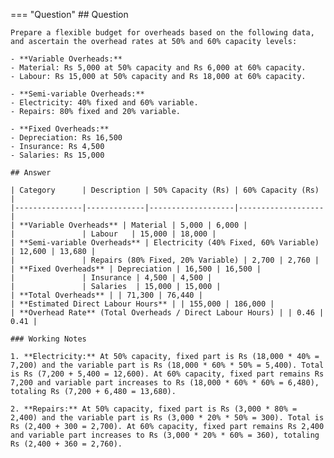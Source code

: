 === "Question"
	## Question
	
	Prepare a flexible budget for overheads based on the following data, and ascertain the overhead rates at 50% and 60% capacity levels:
	
	- **Variable Overheads:**
	- Material: Rs 5,000 at 50% capacity and Rs 6,000 at 60% capacity.
	- Labour: Rs 15,000 at 50% capacity and Rs 18,000 at 60% capacity.
	
	- **Semi-variable Overheads:**
	- Electricity: 40% fixed and 60% variable.
	- Repairs: 80% fixed and 20% variable.
	
	- **Fixed Overheads:**
	- Depreciation: Rs 16,500
	- Insurance: Rs 4,500
	- Salaries: Rs 15,000
	
	## Answer
	
	| Category      | Description | 50% Capacity (Rs) | 60% Capacity (Rs) |
	|---------------|-------------|-------------------|-------------------|
	| **Variable Overheads** | Material | 5,000 | 6,000 |
	|               | Labour   | 15,000 | 18,000 |
	| **Semi-variable Overheads** | Electricity (40% Fixed, 60% Variable) | 12,600 | 13,680 |
	|               | Repairs (80% Fixed, 20% Variable) | 2,700 | 2,760 |
	| **Fixed Overheads** | Depreciation | 16,500 | 16,500 |
	|               | Insurance | 4,500 | 4,500 |
	|               | Salaries  | 15,000 | 15,000 |
	| **Total Overheads** | | 71,300 | 76,440 |
	| **Estimated Direct Labour Hours** | | 155,000 | 186,000 |
	| **Overhead Rate** (Total Overheads / Direct Labour Hours) | | 0.46 | 0.41 |
	
	### Working Notes
	
	1. **Electricity:** At 50% capacity, fixed part is Rs (18,000 * 40% = 7,200) and the variable part is Rs (18,000 * 60% * 50% = 5,400). Total is Rs (7,200 + 5,400 = 12,600). At 60% capacity, fixed part remains Rs 7,200 and variable part increases to Rs (18,000 * 60% * 60% = 6,480), totaling Rs (7,200 + 6,480 = 13,680).
	
	2. **Repairs:** At 50% capacity, fixed part is Rs (3,000 * 80% = 2,400) and the variable part is Rs (3,000 * 20% * 50% = 300). Total is Rs (2,400 + 300 = 2,700). At 60% capacity, fixed part remains Rs 2,400 and variable part increases to Rs (3,000 * 20% * 60% = 360), totaling Rs (2,400 + 360 = 2,760).
	
